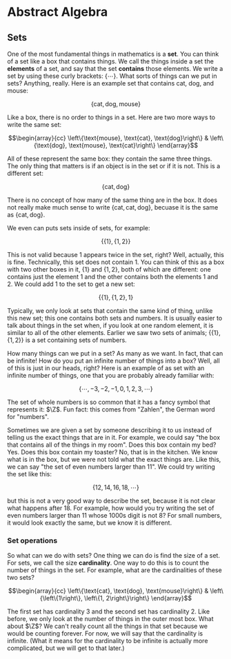 # Abstract Algebra

## Sets

One of the most fundamental things in mathematics is a **set**. You can think of a set like a box that contains things. We call the things inside a set the **elements** of a set, and say that the set **contains** those elements. We write a set by using these curly brackets: $\{\cdots\}$. What sorts of things can we put in sets? Anything, really. Here is an example set that contains $\text{cat}$, $\text{dog}$, and $\text{mouse}$:

$$\left\{\text{cat}, \text{dog}, \text{mouse}\right\}$$

Like a box, there is no order to things in a set. Here are two more ways to write the same set:

$$\begin{array}{cc}
   \left\{\text{mouse}, \text{cat}, \text{dog}\right\} & \left\{\text{dog}, \text{mouse}, \text{cat}\right\}
\end{array}$$

All of these represent the same box: they contain the same three things. The only thing that matters is if an object is in the set or if it is not. This is a different set:

$$\left\{\text{cat}, \text{dog}\right\}$$

There is no concept of how many of the same thing are in the box. It does not really make much sense to write $\left\{\text{cat}, \text{cat}, \text{dog}\right\}$, becuase it is the same as $\left\{\text{cat}, \text{dog}\right\}$.

We even can puts sets inside of sets, for example:

$$\left\{\left\{1\right\}, \left\{1, 2\right\}\right\}$$

This is not valid because $1$ appears twice in the set, right? Well, actually, this is fine. Technically, this set does not contain $1$. You can think of this as a box with two other boxes in it, $\left\{1\right\}$ and $\left\{1, 2\right\}$, both of which are different: one contains just the element $1$ and the other contains both the elements $1$ and $2$. We could add $1$ to the set to get a new set:

$$\left\{\left\{1\right\}, \left\{1, 2\right\}, 1\right\}$$

Typically, we only look at sets that contain the same kind of thing, unlike this new set; this one contains both sets and numbers. It is usually easier to talk about things in the set when, if you look at one random element, it is similar to all of the other elements. Earlier we saw two sets of animals; $\left\{\left\{1\right\}, \left\{1, 2\right\}\right\}$ is a set containing sets of numbers.

How many things can we put in a set? As many as we want. In fact, that can be infinite! How do you put an infinite number of things into a box? Well, all of this is just in our heads, right? Here is an example of as set with an infinite number of things, one that you are probably already familiar with:

$$\left\{\cdots, -3, -2, -1, 0, 1, 2, 3, \cdots\right\}$$

The set of whole numbers is so common that it has a fancy symbol that represents it: $\Z$. Fun fact: this comes from "Zahlen", the German word for "numbers".

Sometimes we are given a set by someone describing it to us instead of telling us the exact things that are in it. For example, we could say "the box that contains all of the things in my room". Does this box contain my bed? Yes. Does this box contain my toaster? No, that is in the kitchen. We know what is in the box, but we were not told what the exact things are. Like this, we can say "the set of even numbers larger than 11". We could try writing the set like this:

$$\left\{12, 14, 16, 18, \cdots\right\}$$

but this is not a very good way to describe the set, because it is not clear what happens after 18. For example, how would you try writing the set of even numbers larger than 11 whose 1000s digit is not 8? For small numbers, it would look exactly the same, but we know it is different.

### Set operations

So what can we do with sets? One thing we can do is find the size of a set. For sets, we call the size **cardinality**. One way to do this is to count the number of things in the set. For example, what are the cardinalities of these two sets?

$$\begin{array}{cc}
   \left\{\text{cat}, \text{dog}, \text{mouse}\right\} & \left\{\left\{1\right\}, \left\{1, 2\right\}\right\}
\end{array}$$

The first set has cardinality 3 and the second set has cardinality 2. Like before, we only look at the number of things in the outer most box. What about $\Z$? We can't really count all the things in that set because we would be counting forever. For now, we will say that the cardinality is infinite. (What it means for the cardinality to be infinite is actually more complicated, but we will get to that later.)
